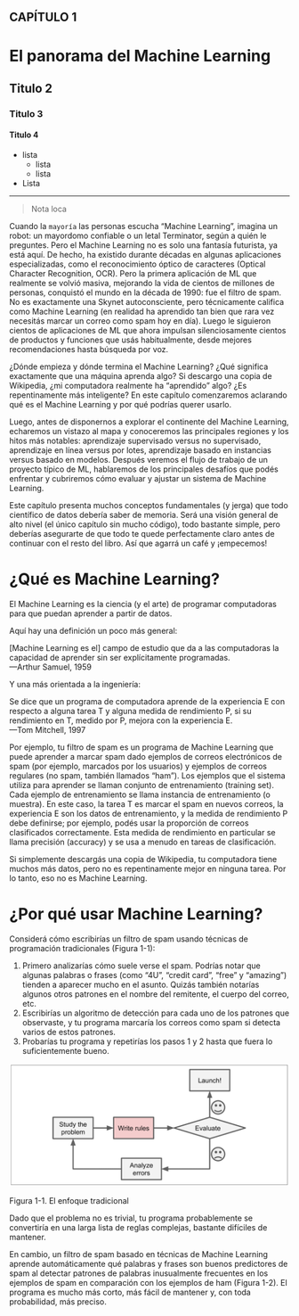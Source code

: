 CAPÍTULO 1  
---

# El panorama del Machine Learning

## Titulo 2

### Titulo 3

#### Titulo 4

- lista
    - lista
    - lista
- Lista

---

> Nota loca

Cuando la `mayoría` <de> las personas escucha “Machine Learning”, imagina un robot: un mayordomo confiable o un letal Terminator, según a quién le preguntes. Pero el Machine Learning no es solo una fantasía futurista, ya está aquí. De hecho, ha existido durante décadas en algunas aplicaciones especializadas, como el reconocimiento óptico de caracteres (Optical Character Recognition, OCR). Pero la primera aplicación de ML que realmente se volvió masiva, mejorando la vida de cientos de millones de personas, conquistó el mundo en la década de 1990: fue el filtro de spam. No es exactamente una Skynet autoconsciente, pero técnicamente califica como Machine Learning (en realidad ha aprendido tan bien que rara vez necesitás marcar un correo como spam hoy en día). Luego le siguieron cientos de aplicaciones de ML que ahora impulsan silenciosamente cientos de productos y funciones que usás habitualmente, desde mejores recomendaciones hasta búsqueda por voz.

¿Dónde empieza y dónde termina el Machine Learning? ¿Qué significa exactamente que una máquina aprenda algo? Si descargo una copia de Wikipedia, ¿mi computadora realmente ha “aprendido” algo? ¿Es repentinamente más inteligente? En este capítulo comenzaremos aclarando qué es el Machine Learning y por qué podrías querer usarlo.

Luego, antes de disponernos a explorar el continente del Machine Learning, echaremos un vistazo al mapa y conoceremos las principales regiones y los hitos más notables: aprendizaje supervisado versus no supervisado, aprendizaje en línea versus por lotes, aprendizaje basado en instancias versus basado en modelos. Después veremos el flujo de trabajo de un proyecto típico de ML, hablaremos de los principales desafíos que podés enfrentar y cubriremos cómo evaluar y ajustar un sistema de Machine Learning.

Este capítulo presenta muchos conceptos fundamentales (y jerga) que todo científico de datos debería saber de memoria. Será una visión general de alto nivel (el único capítulo sin mucho código), todo bastante simple, pero deberías asegurarte de que todo te quede perfectamente claro antes de continuar con el resto del libro. Así que agarrá un café y ¡empecemos\!

# ¿Qué es Machine Learning?

El Machine Learning es la ciencia (y el arte) de programar computadoras para que puedan aprender a partir de datos.

Aquí hay una definición un poco más general:

\[Machine Learning es el\] campo de estudio que da a las computadoras la capacidad de aprender sin ser explícitamente programadas.  
 —Arthur Samuel, 1959

Y una más orientada a la ingeniería:

Se dice que un programa de computadora aprende de la experiencia E con respecto a alguna tarea T y alguna medida de rendimiento P, si su rendimiento en T, medido por P, mejora con la experiencia E.  
 —Tom Mitchell, 1997

Por ejemplo, tu filtro de spam es un programa de Machine Learning que puede aprender a marcar spam dado ejemplos de correos electrónicos de spam (por ejemplo, marcados por los usuarios) y ejemplos de correos regulares (no spam, también llamados “ham”). Los ejemplos que el sistema utiliza para aprender se llaman conjunto de entrenamiento (training set). Cada ejemplo de entrenamiento se llama instancia de entrenamiento (o muestra). En este caso, la tarea T es marcar el spam en nuevos correos, la experiencia E son los datos de entrenamiento, y la medida de rendimiento P debe definirse; por ejemplo, podés usar la proporción de correos clasificados correctamente. Esta medida de rendimiento en particular se llama precisión (accuracy) y se usa a menudo en tareas de clasificación.

Si simplemente descargás una copia de Wikipedia, tu computadora tiene muchos más datos, pero no es repentinamente mejor en ninguna tarea. Por lo tanto, eso no es Machine Learning.

# ¿Por qué usar Machine Learning?

Considerá cómo escribirías un filtro de spam usando técnicas de programación tradicionales (Figura 1-1):

1. Primero analizarías cómo suele verse el spam. Podrías notar que algunas palabras o frases (como “4U”, “credit card”, “free” y “amazing”) tienden a aparecer mucho en el asunto. Quizás también notarías algunos otros patrones en el nombre del remitente, el cuerpo del correo, etc.  
2. Escribirías un algoritmo de detección para cada uno de los patrones que observaste, y tu programa marcaría los correos como spam si detecta varios de estos patrones.  
3. Probarías tu programa y repetirías los pasos 1 y 2 hasta que fuera lo suficientemente bueno.

![alt text](content/ia/books/1.%20Aprendizaje%20automático%20práctico%20con%20Scikit-Learn,%20Keras%20y%20TensorFlow/img/1.1.png)

Figura 1-1. El enfoque tradicional

Dado que el problema no es trivial, tu programa probablemente se convertiría en una larga lista de reglas complejas, bastante difíciles de mantener.

En cambio, un filtro de spam basado en técnicas de Machine Learning aprende automáticamente qué palabras y frases son buenos predictores de spam al detectar patrones de palabras inusualmente frecuentes en los ejemplos de spam en comparación con los ejemplos de ham (Figura 1-2). El programa es mucho más corto, más fácil de mantener y, con toda probabilidad, más preciso.